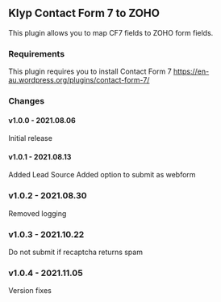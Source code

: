 ## Klyp Contact Form 7 to ZOHO
This plugin allows you to map CF7 fields to ZOHO form fields.

### Requirements
This plugin requires you to install Contact Form 7
https://en-au.wordpress.org/plugins/contact-form-7/

### Changes

#### v1.0.0 - 2021.08.06
Initial release

#### v1.0.1 - 2021.08.13
Added Lead Source
Added option to submit as webform

### v1.0.2 - 2021.08.30
Removed logging

### v1.0.3 - 2021.10.22
Do not submit if recaptcha returns spam

### v1.0.4 - 2021.11.05
Version fixes